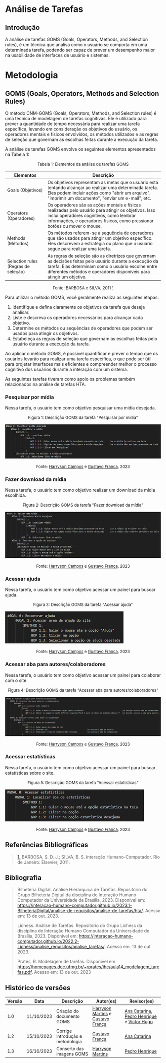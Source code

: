 # Análise de Tarefas

## Introdução

A análise de tarefas GOMS (Goals, Operators, Methods, and Selection rules), é um técnica que analisa como o usuário se comporta em uma determinada tarefa, podendo ser capaz de prever um desempenho maior na usabilidade de interfaces de usuário e sistemas.

# Metodologia

## GOMS (Goals, Operators, Methods and Selection Rules)

O método CNM-GOMS (Goals, Operators, Methods, and Selection rules) é uma técnica de modelagem de tarefas cognitivas. Ele é utilizado para prever a quantidade de tempo necessária para realizar uma tarefa específica, levando em consideração os objetivos do usuário, os operadores mentais e físicos envolvidos, os métodos utilizados e as regras de seleção que governam as escolhas feitas durante a execução da tarefa.

A análise de tarefas GOMS envolve os seguintes elementos apresentados na Tabela 1:

<font size="2"><p style="text-align: center">Tabela 1: Elementos da análise de tarefas GOMS </p></font>

| Elementos                           | Descrição                                                                                                                                                                                                                            |
| ----------------------------------- | ------------------------------------------------------------------------------------------------------------------------------------------------------------------------------------------------------------------------------------ |
| Goals (Objetivos)                   | Os objetivos representam as metas que o usuário está tentando alcançar ao realizar uma determinada tarefa. Eles podem incluir ações como "abrir um arquivo", "imprimir um documento", "enviar um e-mail", etc.                       |
| Operators (Operadores)              | Os operadores são as ações mentais e físicas realizadas pelo usuário para atingir os objetivos. Isso inclui operadores cognitivos, como lembrar informações, e operadores físicos, como pressionar botões ou mover o mouse.          |
| Methods (Métodos)                   | Os métodos referem-se à sequência de operadores que são usados para atingir um objetivo específico. Eles descrevem a estratégia ou plano que o usuário segue para realizar uma tarefa.                                               |
| Selection rules (Regras de seleção) | As regras de seleção são as diretrizes que governam as decisões feitas pelo usuário durante a execução da tarefa. Elas determinam como o usuário escolhe entre diferentes métodos e operadores disponíveis para atingir um objetivo. |

<font size="2"><p style="text-align: center">Fonte: BARBOSA e SILVA, 2011  <a id="anchor_1" href="#FRM1">¹</a></p></font>


Para utilizar o método GOMS, você geralmente realiza as seguintes etapas:

1. Identifique e defina claramente os objetivos da tarefa que deseja analisar.
2. Liste e descreva os operadores necessários para alcançar cada objetivo.
3. Determine os métodos ou sequências de operadores que podem ser usados para atingir os objetivos.
4. Estabeleça as regras de seleção que governam as escolhas feitas pelo usuário durante a execução da tarefa.

Ao aplicar o método GOMS, é possível quantificar e prever o tempo que os usuários levarão para realizar uma tarefa específica, o que pode ser útil para projetar interfaces mais eficientes e compreender melhor o processo cognitivo dos usuários durante a interação com um sistema.

As seguintes tarefas tiveram como apoio os problemas também relacionados na análise de tarefas HTA.

### Pesquisar por mídia

Nessa tarefa, o usuário tem como objetivo pesquisar uma midia desejada.

<font size="2"><p style="text-align: center">Figura 1: Descrição GOMS da tarefa "Pesquisar por mídia"</p></font>

![GOMSPesquisarporMidia](../../assets/analise_de_requisitos/GOMSPesquisarmidia.png)

<font size="2"><p style="text-align: center">Fonte: [Harryson Campos](https://github.com/harry-cmartin) e [Gustavo França](https://github.com/gustavofbs), 2023</p></font>



### Fazer download da mídia

Nessa tarefa, o usuário tem como objetivo realizar um download da mídia escolhida.

<font size="2"><p style="text-align: center">Figura 2: Descrição GOMS da tarefa "Fazer download da mídia"</p></font>

![GOMSFazerDownload](../../assets/analise_de_requisitos/GOMSBaixar.png)

<font size="2"><p style="text-align: center">Fonte: [Harryson Campos](https://github.com/harry-cmartin) e [Gustavo França](https://github.com/gustavofbs), 2023</p></font>



### Acessar ajuda

Nessa tarefa, o usuário tem como objetivo acessar um painel para buscar ajuda.

<font size="2"><p style="text-align: center">Figura 3: Descrição GOMS da tarefa "Acessar ajuda"</p></font>

![GOMSAjuda](../../assets/analise_de_requisitos/GOMSAcessarAjuda.png)

<font size="2"><p style="text-align: center">Fonte: [Harryson Campos](https://github.com/harry-cmartin) e [Gustavo França](https://github.com/gustavofbs), 2023</p></font>



### Acessar aba para autores/colaboradores

Nessa tarefa, o usuário tem como objetivo acessar um painel para colaborar com o site.

<font size="2"><p style="text-align: center">Figura 4: Descrição GOMS da tarefa "Acessar aba para autores/colaboradores"</p></font>

![GOMSAutCol](../../assets/analise_de_requisitos/GOMSAutoresecolab.png)

<font size="2"><p style="text-align: center">Fonte: [Harryson Campos](https://github.com/harry-cmartin) e [Gustavo França](https://github.com/gustavofbs), 2023</p></font>



### Acessar estatísticas

Nessa tarefa, o usuário tem como objetivo acessar um painel para buscar estatísticas sobre o site.

<font size="2"><p style="text-align: center">Figura 5: Descrição GOMS da tarefa "Acessar estatísticas"</p></font>

![GOMStatistics](../../assets/analise_de_requisitos/GOMSEstatisticas.png)
<font size="2"><p style="text-align: center">Fonte: [Harryson Campos](https://github.com/harry-cmartin) e [Gustavo França](https://github.com/gustavofbs), 2023</p></font>



## Referências Bibliográficas

> <a id="FRM3" href="#anchor_1">1.</a> BARBOSA, S. D. J.; SILVA, B. S. Interação Humano-Computador. Rio de Janeiro: Elsevier, 2011.
>




## Bibliografia

> Bilheteria Digital. Análise Hierárquica de Tarefas. Repositório do Grupo Bilheteria Digital da disciplina de Interação Humano Computador da Universidade de Brasília, 2023. Disponível em: https://interacao-humano-computador.github.io/2023.1-BilheteriaDigital/analise-de-requisitos/analise-de-tarefas/hta/. Acesso em: 13 de out. 2023.
>
> Lichess. Análise de Tarefas. Repositório do Grupo Lichess da disciplina de Interação Humano Computador da Universidade de Brasília, 2023. Disponível em: https://interacao-humano-computador.github.io/2022.2-Lichess/analise_requisitos/analise_tarefas/. Acesso em: 13 de out 2023.
>
> Prates, R. Modelagem de tarefas. Disponível em: https://homepages.dcc.ufmg.br/~rprates/ihc/aula14_modelagem_tarefas.pdf. Acesso em: 13 de out. 2023



## Histórico de versões

| Versão | Data       | Descrição                 | Autor(es)                                                                                              | Revisor(es)                                                                                                                                     |
| ------ | ---------- | ------------------------- | ------------------------------------------------------------------------------------------------------ | ----------------------------------------------------------------------------------------------------------------------------------------------- |
| 1.0    | 11/10/2023 | Criação do documento GOMS | [Harryson Martins](https://github.com/harry-cmartin) e [Gustavo França](https://github.com/gustavofbs) | [Ana Catarina](https://github.com/an4catarina), [Pedro Henrique](https://github.com/pedro-hsf) e [Victor Hugo](https://github.com/ViictorHugoo) |
| 1.2    | 15/10/2023 | Corrige introdução e metodologia                     | [Gustavo França](https://github.com/gustavofbs) | [Ana Catarina](https://github.com/an4catarina) |
|1.3     | 16/10/2023 | Conserto das imagens GOMS | [Harryson Martins](https://github.com/harry-cmartin) | [Pedro Henrique](https://github.com/pedro-hsf)|